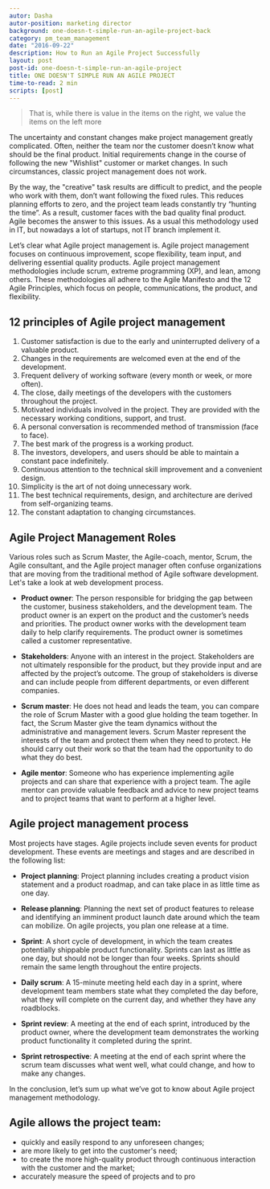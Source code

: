 ```yaml
---
autor: Dasha
autor-position: marketing director
background: one-doesn-t-simple-run-an-agile-project-back
category: pm_team_management
date: "2016-09-22"
description: How to Run an Agile Project Successfully
layout: post
post-id: one-doesn-t-simple-run-an-agile-project
title: ONE DOESN'T SIMPLE RUN AN AGILE PROJECT
time-to-read: 2 min
scripts: [post]
---
```


> That is, while there is value in the items on the right, we value the items on the left more

The uncertainty and constant changes make project management greatly complicated. Often, neither the team nor the customer doesn’t know what should be the final product. Initial requirements change in the course of following the new "Wishlist" customer or market changes. In such circumstances, classic project management does not work.

By the way, the "creative" task results are difficult to predict, and the people who work with them, don’t want following the fixed rules. This reduces planning efforts to zero, and the project team leads constantly try “hunting the time”. As a result, customer faces with the bad quality final product.
Agile becomes the answer to this issues. As a usual this methodology used in IT, but nowadays a lot of startups, not IT branch implement it.

Let’s clear what Agile project management is. Agile project management focuses on continuous improvement, scope flexibility, team input, and delivering essential quality products. Agile project management methodologies include scrum, extreme programming (XP), and lean, among others. These methodologies all adhere to the Agile Manifesto and the 12 Agile Principles, which focus on people, communications, the product, and flexibility.

## 12 principles of Agile project management

1. Customer satisfaction is due to the early and uninterrupted delivery of a valuable product.
2. Changes in the requirements are welcomed even at the end of the development.
3. Frequent delivery of working software (every month or week, or more often).
4. The close, daily meetings of the developers with the customers throughout the project.
5. Motivated individuals involved in the project.  They are provided with the necessary working conditions, support, and trust.
6. A personal conversation is recommended method of transmission (face to face).
7. The best mark of the progress is a working product.
8. The investors, developers, and users should be able to maintain a constant pace indefinitely.
9. Continuous attention to the technical skill improvement and a convenient design.
10. Simplicity is the art of not doing unnecessary work.
11. The best technical requirements, design, and architecture are derived from self-organizing teams.
12. The constant adaptation to changing circumstances.

## Agile Project Management Roles

Various roles such as Scrum Master, the Agile-coach, mentor, Scrum, the Agile consultant, and  the Agile project manager often confuse organizations that are moving from the traditional method of Agile software development. Let's take a look at web development process.

* **Product owner**: The person responsible for bridging the gap between the customer, business stakeholders, and the development team. The product owner is an expert on the product and the customer’s needs and priorities. The product owner works with the development team daily to help clarify requirements. The product owner is sometimes called a customer representative.

* **Stakeholders**: Anyone with an interest in the project. Stakeholders are not ultimately responsible for the product, but they provide input and are affected by the project’s outcome. The group of stakeholders is diverse and can include people from different departments, or even different companies.

* **Scrum master**: He does not head and leads the team, you can compare the role of Scrum Master with a good glue holding the team together. In fact, the Scrum Master give the team dynamics without the administrative and management levers. Scrum Master represent the interests of the team and protect them when they need to protect. He should carry out their work so that the team had the opportunity to do what they do best. 

* **Agile mentor**: Someone who has experience implementing agile projects and can share that experience with a project team. The agile mentor can provide valuable feedback and advice to new project teams and to project teams that want to perform at a higher level.

## Agile project management process

Most projects have stages. Agile projects include seven events for product development. These events are meetings and stages and are described in the following list:

* **Project planning**: Project planning includes creating a product vision statement and a product roadmap, and can take place in as little time as one day.

* **Release planning**: Planning the next set of product features to release and identifying an imminent product launch date around which the team can mobilize. On agile projects, you plan one release at a time.

* **Sprint**: A short cycle of development, in which the team creates potentially shippable product functionality. Sprints can last as little as one day, but should not be longer than four weeks. Sprints should remain the same length throughout the entire projects.

* **Daily scrum**: A 15-minute meeting held each day in a sprint, where development team members state what they completed the day before, what they will complete on the current day, and whether they have any roadblocks.

* **Sprint review**: A meeting at the end of each sprint, introduced by the product owner, where the development team demonstrates the working product functionality it completed during the sprint.

* **Sprint retrospective**: A meeting at the end of each sprint where the scrum team discusses what went well, what could change, and how to make any changes.

In the conclusion, let’s sum up what we’ve got to know about Agile project management methodology.

## Agile allows the project team:

* quickly and easily respond to any unforeseen changes;
* are more likely to get into the customer's need;
* to create the more high-quality product through continuous interaction with the customer and the market;
* accurately measure the speed of projects and to pro
